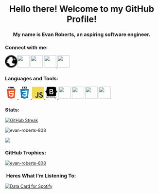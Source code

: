 <h1 align="center">Hello there! Welcome to my GitHub Profile!</h1>
<h3 align="center">My name is Evan Roberts, an aspiring software engineer.</h3>

<h3 align="left">Connect with me:</h3>
<p align="left">
  <a href="https://robertsevan.com"><img align="left" alt="robertsevan.com" height="40px" width="40px" src="https://raw.githubusercontent.com/iconic/open-iconic/master/svg/globe.svg" /></a>
  <a href="https://linkedin.com/in/evan-roberts-76801621a" target="blank"><img height="40" width="40" src="https://simpleicons.vercel.app/linkedin/0A66C2" /></a>
  <a href="https://codepen.io/LeosLastWill" target="blank"><img height="40" width="40" src="https://simpleicons.vercel.app/codepen/000000" /></a>
  <a href="https://www.behance.net/evanroberts3" target="blank"><img height="40" width="40" src="https://simpleicons.vercel.app/behance/1769FF" /> </a>
  <a href="https://www.instagram.com/evanroberts.art/" target="blank"><img height="40" width="40" src="https://simpleicons.vercel.app/instagram/E4405F" /></a>
</p>

<h3 align="left">Languages and Tools:</h3>
<p align="left"> <a href="https://www.w3.org/html/" target="_blank" rel="noreferrer"> <img src="https://raw.githubusercontent.com/devicons/devicon/master/icons/html5/html5-original-wordmark.svg" alt="html5" width="40" height="40"/> </a> <a href="https://www.w3schools.com/css/" target="_blank" rel="noreferrer"> <img src="https://raw.githubusercontent.com/devicons/devicon/master/icons/css3/css3-original-wordmark.svg" alt="css3" width="40" height="40"/> </a> <a href="https://developer.mozilla.org/en-US/docs/Web/JavaScript" target="_blank" rel="noreferrer"> <img src="https://raw.githubusercontent.com/devicons/devicon/master/icons/javascript/javascript-original.svg" alt="javascript" width="40" height="40"/> </a> <a href="https://getbootstrap.com" target="_blank" rel="noreferrer"> <img src="https://raw.githubusercontent.com/devicons/devicon/master/icons/bootstrap/bootstrap-plain-wordmark.svg" alt="bootstrap" width="40" height="40"/> </a> <img height="40" width="40" src="https://simpleicons.vercel.app/adobeillustrator/FF9A00" /> <img height="40" width="40" src="https://simpleicons.vercel.app/adobephotoshop/31A8FF" /> <img height="40" width="40" src="https://simpleicons.vercel.app/adobeindesign/FF3366" /> <img height="40" width="40" src="https://simpleicons.vercel.app/adobeaftereffects/9999FF" /> 



</p>

<h3 align="left">Stats:</h3>

[![GitHub Streak](https://streak-stats.demolab.com?user=Evan-Roberts-808&theme=tokyonight)](https://git.io/streak-stats)
<p><img align="center" src="https://github-readme-stats-evan-roberts-808.vercel.app/api?username=evan-roberts-808&theme=tokyonight" alt="evan-roberts-808" /></p>
<img align="center" src="https://github-readme-stats.vercel.app/api/top-langs/?username=evan-roberts-808&layout=compact&theme=tokyonight" />

<h3 align="left">GitHub Trophies:</h3>
<p align="left"> <a href="https://github.com/ryo-ma/github-profile-trophy"><img src="https://github-profile-trophy.vercel.app/?username=evan-roberts-808&theme=tokyonight" alt="evan-roberts-808" /></a></p>

<h3 align="left">&nbsp;Heres What I'm Listening To:</h3>

<p align="left"><a href="https://www.data-card-for-spotify.com/card?user_id=leoslastwill">
  <img src="https://www.data-card-for-spotify.com/api/card?user_id=leoslastwill" alt="Data Card for Spotify">
</a></p>
